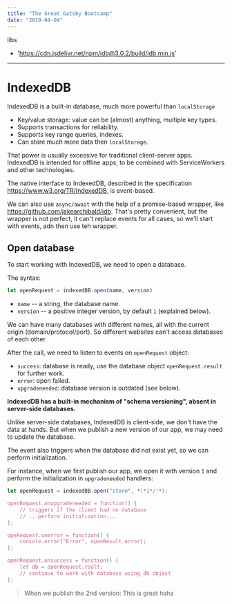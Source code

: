 ```yaml
---
title: "The Great Gatsby Bootcamp"
date: "2019-04-04"
---
```


libs

- 'https://cdn.jsdelivr.net/npm/idb@3.0.2/build/idb.min.js'

---

# IndexedDB

IndexedDB is a built-in database, much more powerful than `localStorage`

- Key/value storage: value can be (almost) anything, multiple key types.
- Supports transactions for reliability.
- Supports key range queries, indexes.
- Can store much more data then `localStorage`.

That power is usually excessive for traditional client-server apps. IndexedDB is intended for offline apps, to be combined with ServiceWorkers and other technologies.

The native interface to IndexedDB, described in the specification <https://www.w3.org/TR/IndexedDB>, is event-based.

We can also use `async/await` with the help of a promise-based wrapper, like <https://github.com/jakearchibald/idb>. That's pretty convenient, but the wrapper is not perfect, it can't replace events for all cases, so we'll start with events, adn then use teh wrapper.

## Open database

To start working with IndexedDB, we need to open a database.

The syntax:

```js
let openRequest = indexedDB.open(name, version)
```

- `name` -- a string, the database name.
- `version` -- a positive integer version, by default `1` (explained below).

We can have many databases with different names, all with the current origin (domain/protocol/port). So different websites can't access databases of each other.

After the call, we need to listen to events on `openRequest` object:

- `success`: database is ready, use the database object `openRequest.result` for further work.
- `error`: open failed.
- `upgradeneeded`: database version is outdated (see below).

**IndexedDB has a built-in mechanism of "schema versioning", absent in server-side databases.**

Unlike server-side databases, IndexedDB is client-side, we don't have the data at hands. But when we publish a new version of our app, we may need to update the database.

The event also triggers when the database did not exist yet, so we can perform initialization.

For instance, when we first publish our app, we open it with version `1` and perform the initialization in `upgradeneeded` handlers:

```js
let openRequest = indexedDB.open("store", *!*1*/!*);

openRequest.onupgradeneeded = function() {
    // triggers if the client had no database
    // ...perform initialization...
};

opeRequest.onerror = function() {
    console.error("Error", openResult.error);
};

openRequest.onsuccess = function() {
    let db = openRequest.rsult;
    // continue to work with database using db object
};
```

> When we publish the 2nd version:
> This is great
> haha
